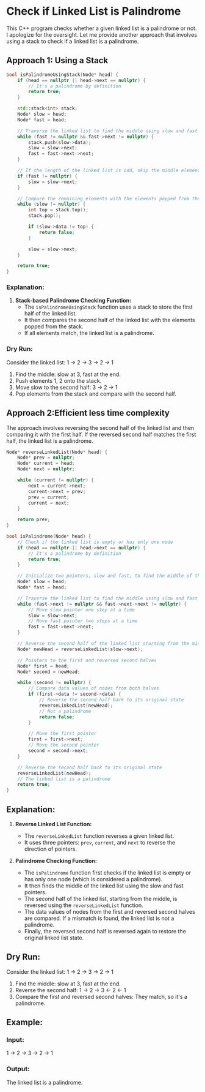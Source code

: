 

# Check if Linked List is Palindrome

This C++ program checks whether a given linked list is a palindrome or not.
I apologize for the oversight. Let me provide another approach that involves using a stack to check if a linked list is a palindrome.

## Approach 1: Using a Stack

```cpp
bool isPalindromeUsingStack(Node* head) {
    if (head == nullptr || head->next == nullptr) {
        // It's a palindrome by definition
        return true;
    }

    std::stack<int> stack;
    Node* slow = head;
    Node* fast = head;

    // Traverse the linked list to find the middle using slow and fast pointers
    while (fast != nullptr && fast->next != nullptr) {
        stack.push(slow->data);
        slow = slow->next;
        fast = fast->next->next;
    }

    // If the length of the linked list is odd, skip the middle element
    if (fast != nullptr) {
        slow = slow->next;
    }

    // Compare the remaining elements with the elements popped from the stack
    while (slow != nullptr) {
        int top = stack.top();
        stack.pop();

        if (slow->data != top) {
            return false;
        }

        slow = slow->next;
    }

    return true;
}
```

### Explanation:

1. **Stack-based Palindrome Checking Function:**
   - The `isPalindromeUsingStack` function uses a stack to store the first half of the linked list.
   - It then compares the second half of the linked list with the elements popped from the stack.
   - If all elements match, the linked list is a palindrome.

### Dry Run:

Consider the linked list: 1 -> 2 -> 3 -> 2 -> 1

1. Find the middle: slow at 3, fast at the end.
2. Push elements 1, 2 onto the stack.
3. Move slow to the second half: 3 -> 2 -> 1
4. Pop elements from the stack and compare with the second half.


## Approach 2:Efficient less time complexity

The approach involves reversing the second half of the linked list and then comparing it with the first half. If the reversed second half matches the first half, the linked list is a palindrome.

```cpp
Node* reverseLinkedList(Node* head) {
    Node* prev = nullptr;
    Node* current = head;
    Node* next = nullptr;

    while (current != nullptr) {
        next = current->next;
        current->next = prev;
        prev = current;
        current = next;
    }

    return prev;
}

bool isPalindrome(Node* head) {
    // Check if the linked list is empty or has only one node
    if (head == nullptr || head->next == nullptr) {
        // It's a palindrome by definition
        return true; 
    }

    // Initialize two pointers, slow and fast, to find the middle of the linked list
    Node* slow = head;
    Node* fast = head;

    // Traverse the linked list to find the middle using slow and fast pointers
    while (fast->next != nullptr && fast->next->next != nullptr) {
        // Move slow pointer one step at a time
        slow = slow->next;  
        // Move fast pointer two steps at a time
        fast = fast->next->next;  
    }

    // Reverse the second half of the linked list starting from the middle
    Node* newHead = reverseLinkedList(slow->next);

    // Pointers to the first and reversed second halves
    Node* first = head;  
    Node* second = newHead; 

    while (second != nullptr) {
        // Compare data values of nodes from both halves
        if (first->data != second->data) {
            // Reverse the second half back to its original state
            reverseLinkedList(newHead);  
            // Not a palindrome
            return false;
        }

        // Move the first pointer
        first = first->next; 
        // Move the second pointer
        second = second->next;  
    }

    // Reverse the second half back to its original state
    reverseLinkedList(newHead);  
    // The linked list is a palindrome
    return true;  
}
```

## Explanation:

1. **Reverse Linked List Function:**
   - The `reverseLinkedList` function reverses a given linked list.
   - It uses three pointers: `prev`, `current`, and `next` to reverse the direction of pointers.

2. **Palindrome Checking Function:**
   - The `isPalindrome` function first checks if the linked list is empty or has only one node (which is considered a palindrome).
   - It then finds the middle of the linked list using the slow and fast pointers.
   - The second half of the linked list, starting from the middle, is reversed using the `reverseLinkedList` function.
   - The data values of nodes from the first and reversed second halves are compared. If a mismatch is found, the linked list is not a palindrome.
   - Finally, the reversed second half is reversed again to restore the original linked list state.

## Dry Run:

Consider the linked list: 1 -> 2 -> 3 -> 2 -> 1

1. Find the middle: slow at 3, fast at the end.
2. Reverse the second half: 1 -> 2 -> 3 <- 2 <- 1
3. Compare the first and reversed second halves: They match, so it's a palindrome.

## Example:

### Input:
1 -> 2 -> 3 -> 2 -> 1

### Output:
The linked list is a palindrome.
